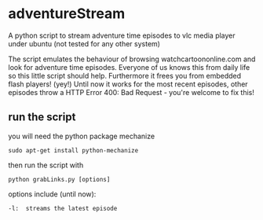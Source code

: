adventureStream
===============

A python script to stream adventure time episodes to vlc media player under ubuntu (not tested for any other system)

The script emulates the behaviour of browsing watchcartoononline.com and look for adventure time episodes. Everyone of us knows this from daily life so this little script should help.
Furthermore it frees you from embedded flash players! (yey!)
Until now it works for the most recent episodes, other episodes throw a HTTP Error 400: Bad Request - you're welcome to fix this!


run the script
--------------
you will need the python package mechanize

    sudo apt-get install python-mechanize
    
then run the script with

    python grabLinks.py [options]


options include (until now):

    -l:  streams the latest episode
